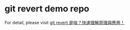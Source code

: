 # git revert demo repo

For detail, please visit [git revert 是啥？快速理解原理與應用！](https://koding.work/how-to-use-git-revert)
